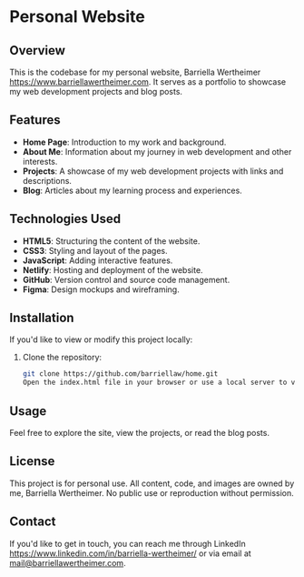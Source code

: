 # Personal Website

## Overview
This is the codebase for my personal website, Barriella Wertheimer https://www.barriellawertheimer.com. It serves as a portfolio to showcase my web development projects and blog posts.

## Features
- **Home Page**: Introduction to my work and background.
- **About Me**: Information about my journey in web development and other interests.
- **Projects**: A showcase of my web development projects with links and descriptions.
- **Blog**: Articles about my learning process and experiences.

## Technologies Used
- **HTML5**: Structuring the content of the website.
- **CSS3**: Styling and layout of the pages.
- **JavaScript**: Adding interactive features.
- **Netlify**: Hosting and deployment of the website.
- **GitHub**: Version control and source code management.
- **Figma**: Design mockups and wireframing.

## Installation
If you'd like to view or modify this project locally:
1. Clone the repository:
   ```bash
   git clone https://github.com/barriellaw/home.git
   Open the index.html file in your browser or use a local server to view the site.

## Usage
Feel free to explore the site, view the projects, or read the blog posts.

## License
This project is for personal use. All content, code, and images are owned by me, Barriella Wertheimer. No public use or reproduction without permission.

## Contact
If you'd like to get in touch, you can reach me through LinkedIn https://www.linkedin.com/in/barriella-wertheimer/ or via email at mail@barriellawertheimer.com.
